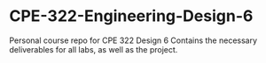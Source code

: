 # CPE-322-Engineering-Design-6
Personal course repo for CPE 322 Design 6
Contains the necessary deliverables for all labs, as well as the project.
